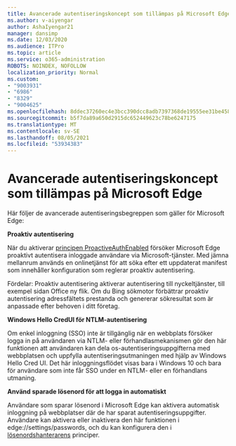 ```yaml
---
title: Avancerade autentiseringskoncept som tillämpas på Microsoft Edge
ms.author: v-aiyengar
author: AshaIyengar21
manager: dansimp
ms.date: 12/03/2020
ms.audience: ITPro
ms.topic: article
ms.service: o365-administration
ROBOTS: NOINDEX, NOFOLLOW
localization_priority: Normal
ms.custom:
- "9003931"
- "6986"
- "8329"
- "9004625"
ms.openlocfilehash: 8ddec37260ec4e3bcc390dcc8adb7397368de19555ee31be458be033d3886386
ms.sourcegitcommit: b5f7da89a650d2915dc652449623c78be6247175
ms.translationtype: MT
ms.contentlocale: sv-SE
ms.lasthandoff: 08/05/2021
ms.locfileid: "53934383"
---
```

# <a name="advanced-authentication-concepts-applicable-to-microsoft-edge"></a>Avancerade autentiseringskoncept som tillämpas på Microsoft Edge

Här följer de avancerade autentiseringsbegreppen som gäller för Microsoft Edge:

**Proaktiv autentisering**

När du aktiverar [principen ProactiveAuthEnabled](https://go.microsoft.com/fwlink/?linkid=2134621) försöker Microsoft Edge proaktivt autentisera inloggade användare via Microsoft-tjänster. Med jämna mellanrum används en onlinetjänst för att söka efter ett uppdaterat manifest som innehåller konfiguration som reglerar proaktiv autentisering.

Fördelar: Proaktiv autentisering aktiverar autentisering till nyckeltjänster, till exempel sidan Office ny flik. Om du Bing sökmotor förbättrar proaktiv autentisering adressfältets prestanda och genererar sökresultat som är anpassade efter behoven i ditt företag.

**Windows Hello CredUI för NTLM-autentisering**

Om enkel inloggning (SSO) inte är tillgänglig när en webbplats försöker logga in på användaren via NTLM- eller förhandlasmekanismen gör den här funktionen att användaren kan dela os-autentiseringsuppgifterna med webbplatsen och uppfylla autentiseringsutmaningen med hjälp av Windows Hello Cred UI. Det här inloggningsflödet visas bara i Windows 10 och bara för användare som inte får SSO under en NTLM- eller en förhandlans utmaning.

**Använd sparade lösenord för att logga in automatiskt**

Användare som sparar lösenord i Microsoft Edge kan aktivera automatisk inloggning på webbplatser där de har sparat autentiseringsuppgifter. Användare kan aktivera eller inaktivera den här funktionen i edge://settings/passwords, och du kan konfigurera den i [lösenordshanterarens](https://go.microsoft.com/fwlink/?linkid=2134622) principer.

